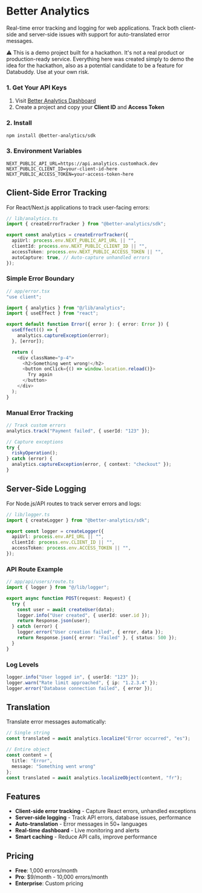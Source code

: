 # Better Analytics

Real-time error tracking and logging for web applications.
Track both client-side and server-side issues with support for auto-translated error messages.

⚠️ This is a demo project built for a hackathon. It's not a real product or production-ready service. Everything here was created simply to demo the idea for the hackathon, also as a potential candidate to be a feature for Databuddy. Use at your own risk.

### 1. Get Your API Keys

1. Visit [Better Analytics Dashboard](#)
2. Create a project and copy your **Client ID** and **Access Token**

### 2. Install

```bash
npm install @better-analytics/sdk
```

### 3. Environment Variables

```env
NEXT_PUBLIC_API_URL=https://api.analytics.customhack.dev
NEXT_PUBLIC_CLIENT_ID=your-client-id-here
NEXT_PUBLIC_ACCESS_TOKEN=your-access-token-here
```

## Client-Side Error Tracking

For React/Next.js applications to track user-facing errors:

```typescript
// lib/analytics.ts
import { createErrorTracker } from "@better-analytics/sdk";

export const analytics = createErrorTracker({
  apiUrl: process.env.NEXT_PUBLIC_API_URL || "",
  clientId: process.env.NEXT_PUBLIC_CLIENT_ID || "",
  accessToken: process.env.NEXT_PUBLIC_ACCESS_TOKEN || "",
  autoCapture: true, // Auto-capture unhandled errors
});
```

### Simple Error Boundary

```typescript
// app/error.tsx
"use client";

import { analytics } from "@/lib/analytics";
import { useEffect } from "react";

export default function Error({ error }: { error: Error }) {
  useEffect(() => {
    analytics.captureException(error);
  }, [error]);

  return (
    <div className="p-4">
      <h2>Something went wrong!</h2>
      <button onClick={() => window.location.reload()}>
        Try again
      </button>
    </div>
  );
}
```

### Manual Error Tracking

```typescript
// Track custom errors
analytics.track("Payment failed", { userId: "123" });

// Capture exceptions
try {
  riskyOperation();
} catch (error) {
  analytics.captureException(error, { context: "checkout" });
}
```

## Server-Side Logging

For Node.js/API routes to track server errors and logs:

```typescript
// lib/logger.ts
import { createLogger } from "@better-analytics/sdk";

export const logger = createLogger({
  apiUrl: process.env.API_URL || "",
  clientId: process.env.CLIENT_ID || "",
  accessToken: process.env.ACCESS_TOKEN || "",
});
```

### API Route Example

```typescript
// app/api/users/route.ts
import { logger } from "@/lib/logger";

export async function POST(request: Request) {
  try {
    const user = await createUser(data);
    logger.info("User created", { userId: user.id });
    return Response.json(user);
  } catch (error) {
    logger.error("User creation failed", { error, data });
    return Response.json({ error: "Failed" }, { status: 500 });
  }
}
```

### Log Levels

```typescript
logger.info("User logged in", { userId: "123" });
logger.warn("Rate limit approached", { ip: "1.2.3.4" });
logger.error("Database connection failed", { error });
```

## Translation

Translate error messages automatically:

```typescript
// Single string
const translated = await analytics.localize("Error occurred", "es");

// Entire object
const content = {
  title: "Error",
  message: "Something went wrong"
};
const translated = await analytics.localizeObject(content, "fr");
```

## Features

- **Client-side error tracking** - Capture React errors, unhandled exceptions
- **Server-side logging** - Track API errors, database issues, performance
- **Auto-translation** - Error messages in 50+ languages
- **Real-time dashboard** - Live monitoring and alerts
- **Smart caching** - Reduce API calls, improve performance

## Pricing

- **Free**: 1,000 errors/month
- **Pro**: $9/month - 10,000 errors/month
- **Enterprise**: Custom pricing
